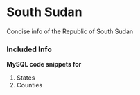 # South Sudan
Concise info of the Republic of South Sudan

### Included Info
**MySQL code snippets for**

1. States
2. Counties
